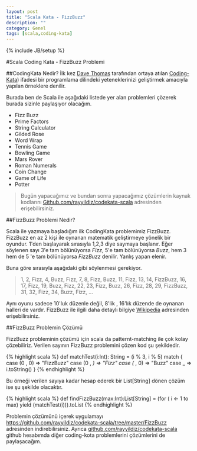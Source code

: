 ```yaml
---
layout: post
title: "Scala Kata - FizzBuzz"
description: ""
category: Genel
tags: [scala,coding-kata]
---
```

{% include JB/setup %}

#Scala Coding Kata - FizzBuzz Problemi

##CodingKata Nedir?
İlk kez [Dave Thomas](http://en.wikipedia.org/wiki/Dave_Thomas_programmer) tarafından ortaya atılan [Coding-Kata](http://en.wikipedia.org/wiki/Kata_programming)) ifadesi bir programlama dilindeki yeteneklerinizi geliştirmek amacıyla yapılan örneklere denilir. 

Burada ben de Scala ile aşağıdaki listede yer alan problemleri çözerek burada sizinle paylaşıyor olacağım.

* Fizz Buzz
* Prime Factors
* String Calculator
* Gilded Rose
* Word Wrap
* Tennis Game
* Bowling Game
* Mars Rover
* Roman Numerals
* Coin Change
* Game of Life
* Potter

>Bugün yapacağımız ve bundan sonra yapacağımız çözümlerin kaynak kodlarını [Github.com/rayyildiz/codekata-scala](https://github.com/rayyildiz/codekata-scala) adresinden erişebilirsiniz.


##FizzBuzz Problemi Nedir?

Scala ile yazmaya başladığım ilk CodingKata problemimiz FizzBuzz. FizzBuzz en az 2 kişi ile oynanan matematik geliştirmeye yönelik bir oyundur. 1'den başlayarak sırasıyla 1,2,3 diye saymaya başlanır. Eğer söylenen sayı 3'e tam bölünüyorsa *Fizz*, 5'e tam bölünüyorsa *Buzz*, hem 3 hem de 5 'e tam bölünüyorsa *FizzBuzz* denilir. Yanlış yapan elenir.

Buna göre sırasıyla aşağıdaki gibi söylenmesi gerekiyor.

>1, 2, Fizz, 4, Buzz, Fizz, 7, 8, Fizz, Buzz, 11, Fizz, 13, 14, FizzBuzz, 16, 17, Fizz, 19, Buzz, Fizz, 22, 23, Fizz, Buzz, 26, Fizz, 28, 29, FizzBuzz, 31, 32, Fizz, 34, Buzz, Fizz, ...


Aynı oyunu sadece 10'luk düzenle değil, 8'lik , 16'lık düzende de oynanan halleri de vardır. FizzBuzz ile ilgili daha detaylı bilgiye [Wikipedia](http://en.wikipedia.org/wiki/Fizz_buzz) adresinden erişebilirsiniz. 

##FizzBuzz Problemin Çözümü

FizzBuzz probleminin çözümü için scala da patternt-matching ile çok kolay çözebiliriz. Verilen sayının FizzBuzz problemini çözen kod şu şekildedir.

{% highlight scala %}
def matchTest(i:Int): String = (i % 3, i % 5) match {
    case (0 , 0) => "FizzBuzz"
    case (0 , _) => "Fizz"
    case (_ , 0) => "Buzz"
    case  _      => i.toString()
  }
{% endhighlight %}

Bu örneği verilen sayıya kadar hesap ederek bir List[String] dönen çözüm ise şu şekilde olacaktır. 

{% highlight scala %}
def findFizzBuzz(max:Int):List[String] = (for ( i <- 1 to max) yield (matchTest(i))).toList
{% endhighlight %}


Problemin çözümünü içerek uygulamayı  https://github.com/rayyildiz/codekata-scala/tree/master/FizzBuzz adresinden indirebilirsiniz. Ayrıca [github.com/rayyildiz/codekata-scala](https://github.com/rayyildiz/codekata-scala) github hesabımda diğer coding-kota problemlerini çözümlerini de paylaşacağım.